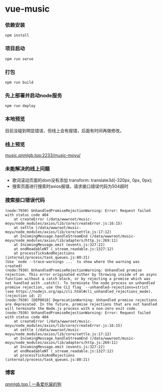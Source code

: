 # vue-music

### 依赖安装
```
npm install
```

### 项目启动
```
npm run serve
```

### 打包
```
npm run build
```

### 先上部署并启动node服务
```
npm run deploy
```

### 本地预览
目前没碰到明显错误，但线上会有报错，后面有时间再做修改。

### 线上预览
[music.qnmlgb.top:2233/music-moyu/](http://music.qnmlgb.top:2233/music-moyu/)

### 未能解决的线上问题
* 歌词滚动页面的dom没有添加 transform: translate3d(-320px, 0px, 0px);
* 搜索页面进行搜索时axios报错，请求接口错误代码为504超时

### 搜索接口错误代码
```text
(node:7930) UnhandledPromiseRejectionWarning: Error: Request failed with status code 404
    at createError (/data/wwwroot/music-moyu/node_modules/axios/lib/core/createError.js:16:15)
    at settle (/data/wwwroot/music-moyu/node_modules/axios/lib/core/settle.js:17:12)
    at IncomingMessage.handleStreamEnd (/data/wwwroot/music-moyu/node_modules/axios/lib/adapters/http.js:269:11)
    at IncomingMessage.emit (events.js:327:22)
    at endReadableNT (_stream_readable.js:1327:12)
    at processTicksAndRejections (internal/process/task_queues.js:80:21)
(Use `node --trace-warnings ...` to show where the warning was created)
(node:7930) UnhandledPromiseRejectionWarning: Unhandled promise rejection. This error originated either by throwing inside of an async function without a catch block, or by rejecting a promise which was not handled with .catch(). To terminate the node process on unhandled promise rejection, use the CLI flag `--unhandled-rejections=strict` (see https://nodejs.org/api/cli.html#cli_unhandled_rejections_mode). (rejection id: 2)
(node:7930) [DEP0018] DeprecationWarning: Unhandled promise rejections are deprecated. In the future, promise rejections that are not handled will terminate the Node.js process with a non-zero exit code.
(node:7930) UnhandledPromiseRejectionWarning: Error: Request failed with status code 404
    at createError (/data/wwwroot/music-moyu/node_modules/axios/lib/core/createError.js:16:15)
    at settle (/data/wwwroot/music-moyu/node_modules/axios/lib/core/settle.js:17:12)
    at IncomingMessage.handleStreamEnd (/data/wwwroot/music-moyu/node_modules/axios/lib/adapters/http.js:269:11)
    at IncomingMessage.emit (events.js:327:22)
    at endReadableNT (_stream_readable.js:1327:12)
    at processTicksAndRejections (internal/process/task_queues.js:80:21)
```

### 博客
[qnmlgb.top | 一条爱吃屎的狗](https://www.qnmlgb.top)
